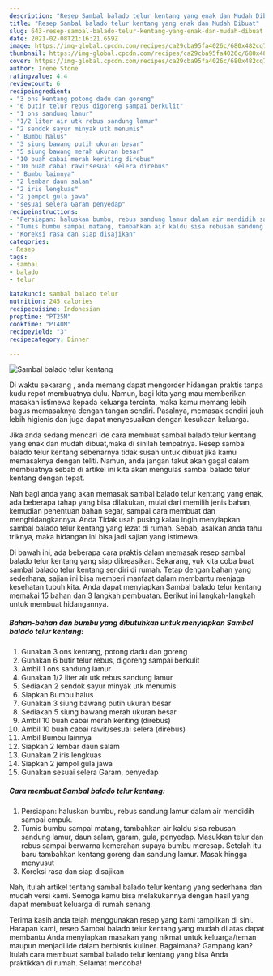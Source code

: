 ```yaml
---
description: "Resep Sambal balado telur kentang yang enak dan Mudah Dibuat"
title: "Resep Sambal balado telur kentang yang enak dan Mudah Dibuat"
slug: 643-resep-sambal-balado-telur-kentang-yang-enak-dan-mudah-dibuat
date: 2021-02-08T21:16:21.659Z
image: https://img-global.cpcdn.com/recipes/ca29cba95fa4026c/680x482cq70/sambal-balado-telur-kentang-foto-resep-utama.jpg
thumbnail: https://img-global.cpcdn.com/recipes/ca29cba95fa4026c/680x482cq70/sambal-balado-telur-kentang-foto-resep-utama.jpg
cover: https://img-global.cpcdn.com/recipes/ca29cba95fa4026c/680x482cq70/sambal-balado-telur-kentang-foto-resep-utama.jpg
author: Irene Stone
ratingvalue: 4.4
reviewcount: 6
recipeingredient:
- "3 ons kentang potong dadu dan goreng"
- "6 butir telur rebus digoreng sampai berkulit"
- "1 ons sandung lamur"
- "1/2 liter air utk rebus sandung lamur"
- "2 sendok sayur minyak utk menumis"
- " Bumbu halus"
- "3 siung bawang putih ukuran besar"
- "5 siung bawang merah ukuran besar"
- "10 buah cabai merah keriting direbus"
- "10 buah cabai rawitsesuai selera direbus"
- " Bumbu lainnya"
- "2 lembar daun salam"
- "2 iris lengkuas"
- "2 jempol gula jawa"
- "sesuai selera Garam penyedap"
recipeinstructions:
- "Persiapan: haluskan bumbu, rebus sandung lamur dalam air mendidih sampai empuk."
- "Tumis bumbu sampai matang, tambahkan air kaldu sisa rebusan sandung lamur, daun salam, garam, gula, penyedap. Masukkan telur dan rebus sampai berwarna kemerahan supaya bumbu meresap. Setelah itu baru tambahkan kentang goreng dan sandung lamur. Masak hingga menyusut"
- "Koreksi rasa dan siap disajikan"
categories:
- Resep
tags:
- sambal
- balado
- telur

katakunci: sambal balado telur 
nutrition: 245 calories
recipecuisine: Indonesian
preptime: "PT25M"
cooktime: "PT40M"
recipeyield: "3"
recipecategory: Dinner

---
```



![Sambal balado telur kentang](https://img-global.cpcdn.com/recipes/ca29cba95fa4026c/680x482cq70/sambal-balado-telur-kentang-foto-resep-utama.jpg)

Di waktu  sekarang , anda memang dapat mengorder hidangan praktis tanpa kudu repot membuatnya dulu. Namun, bagi kita yang mau memberikan masakan istimewa kepada keluarga tercinta, maka kamu memang lebih bagus memasaknya dengan tangan sendiri. Pasalnya, memasak sendiri jauh lebih higienis dan juga dapat menyesuaikan dengan kesukaan keluarga.

Jika anda sedang mencari ide cara membuat sambal balado telur kentang yang enak dan mudah dibuat,maka di sinilah tempatnya. Resep sambal balado telur kentang  sebenarnya tidak susah untuk dibuat jika kamu memasaknya dengan teliti. Namun, anda jangan takut akan gagal dalam membuatnya 
sebab di artikel ini kita akan mengulas sambal balado telur kentang dengan tepat.  



Nah bagi anda yang akan memasak sambal balado telur kentang yang enak, ada beberapa tahap yang bisa dilakukan, mulai dari memilih jenis bahan, kemudian penentuan bahan segar, sampai cara membuat dan menghidangkannya. Anda Tidak usah pusing kalau ingin menyiapkan sambal balado telur kentang yang lezat di rumah. Sebab, asalkan anda  tahu triknya, maka hidangan ini bisa jadi sajian yang istimewa.

Di bawah ini, ada beberapa cara praktis  dalam memasak resep sambal balado telur kentang yang siap dikreasikan. Sekarang, yuk kita coba buat sambal balado telur kentang sendiri di rumah. Tetap dengan bahan yang sederhana, sajian ini bisa memberi manfaat dalam membantu menjaga kesehatan tubuh kita. Anda dapat menyiapkan Sambal balado telur kentang memakai 15 bahan dan 3 langkah pembuatan. Berikut ini langkah-langkah untuk membuat hidangannya.

<!--inarticleads1-->

##### Bahan-bahan dan bumbu yang dibutuhkan untuk menyiapkan Sambal balado telur kentang:

1. Gunakan 3 ons kentang, potong dadu dan goreng
1. Gunakan 6 butir telur rebus, digoreng sampai berkulit
1. Ambil 1 ons sandung lamur
1. Gunakan 1/2 liter air utk rebus sandung lamur
1. Sediakan 2 sendok sayur minyak utk menumis
1. Siapkan  Bumbu halus
1. Gunakan 3 siung bawang putih ukuran besar
1. Sediakan 5 siung bawang merah ukuran besar
1. Ambil 10 buah cabai merah keriting (direbus)
1. Ambil 10 buah cabai rawit/sesuai selera (direbus)
1. Ambil  Bumbu lainnya
1. Siapkan 2 lembar daun salam
1. Gunakan 2 iris lengkuas
1. Siapkan 2 jempol gula jawa
1. Gunakan sesuai selera Garam, penyedap




<!--inarticleads2-->

##### Cara membuat Sambal balado telur kentang:

1. Persiapan: haluskan bumbu, rebus sandung lamur dalam air mendidih sampai empuk.
1. Tumis bumbu sampai matang, tambahkan air kaldu sisa rebusan sandung lamur, daun salam, garam, gula, penyedap. Masukkan telur dan rebus sampai berwarna kemerahan supaya bumbu meresap. Setelah itu baru tambahkan kentang goreng dan sandung lamur. Masak hingga menyusut
1. Koreksi rasa dan siap disajikan




Nah, itulah artikel tentang  sambal balado telur kentang  yang sederhana dan mudah versi kami. Semoga kamu bisa melakukannya dengan hasil yang dapat membuat keluarga di rumah senang. 

Terima kasih anda telah menggunakan resep yang kami tampilkan di sini. Harapan kami, resep  Sambal balado telur kentang yang mudah di atas dapat membantu Anda menyiapkan masakan yang nikmat untuk keluarga/teman maupun menjadi ide dalam berbisnis kuliner. Bagaimana? Gampang kan? Itulah cara membuat sambal balado telur kentang yang bisa Anda praktikkan di rumah. Selamat mencoba!


